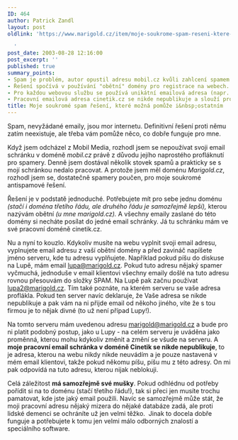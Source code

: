 ```yaml
---
ID: 464
author: Patrick Zandl
layout: post
oldlink: 'https://www.marigold.cz/item/moje-soukrome-spam-reseni-ktere-mozna-pomuze-i-ostatnim

  '
post_date: 2003-08-28 12:16:00
post_excerpt: ''
published: true
summary_points:
- Spam je problém, autor opustil adresu mobil.cz kvůli zahlcení spamem.
- Řešení spočívá v používání "obětní" domény pro registrace na webech.
- Pro každou webovou službu se používá unikátní emailová adresa (napr. lupa@marigold.cz).
- Pracovní emailová adresa cinetik.cz se nikde nepublikuje a slouží pro komunikaci.
title: Moje soukromé spam řešení, které možná pomůže i&nbsp;ostatním
---
```


<p>
Spam, nevyžádané emaily, jsou mor internetu. Definitivní řešení proti němu zatím neexistuje, ale třeba vám pomůže něco, co dobře funguje pro mne. </p>

<p>
Když jsem odcházel z Mobil Media, rozhodl jsem se nepoužívat svoji email schránku v doméně <EM>mobil.cz</EM> právě z důvodu jejího naprostého profláknutí pro spamery. Denně jsem dostával několik stovek spamů a prakticky se s mojí schránkou nedalo pracovat. A protože jsem měl doménu <EM>Marigold.cz</EM>, rozhodl jsem se, dostatečně spamery poučen, pro moje soukromé antispamové řešení. </p>

<p>
Řešení je v podstatě jednoduché. Potřebujete mít pro sebe jednu doménu <EM>(stačí i doména třetího řádu, ale druhého řádu je samozřejmě lepší),</EM> kterou nazývám obětní <EM>(u mne marigold.cz).</EM> A všechny emaily zaslané do této domény si necháte posílat do jedné email schránky. Já tu schránku mám ve své pracovní doméně cinetik.cz. </p>

<p>
Nu a nyní to kouzlo. Kdykoliv musíte na webu vyplnit svoji email adresu, vyplnujete email adresu z vaší obětní domény a před zavináč napíšete jméno serveru, kde tu adresu vyplňujete. Například pokud píšu do diskuse na Lupě, mám email <A href="mailto:lupa@marigold.cz">lupa@marigold.cz</A>. Pokud tuto adresu nějaký spamer vyčmuchá, jednoduše v email klientovi všechny emaily došlé na tuto adresu rovnou přesouvám do složky SPAM. Na Lupě pak začnu používat <A href="mailto:lupa2@marigold.cz">lupa2@marigold.cz</A>. Tím také poznáte, na kterém serveru se vaše adresa proflákla. Pokud ten server navíc deklaruje, že Vaše adresa se nikde nepublikuje a pak vám na ni přijde email od někoho jiného, víte že s tou firmou je to nějak divné (to už není případ Lupy!).</p>

<p>
Na tomto serveru mám uvedenou adresu <A href="mailto:marigold@marigold.cz">marigold@marigold.cz</A> a bude pro ni platit podobný postup, jako u Lupy - na celém serveru je uváděna jako proměnná, kterou mohu kdykoliv změnit a změní se všude na serveru. A <STRONG>moje pracovní email schránka v doméně Cinetik se nikde nepublikuje</STRONG>, to je adresa, kterou na webu nikdy nikde neuvádím a je pouze nastavená v mém email klientovi, takže pokud někomu píšu, píšu mu z této adresy. On mi pak odpovídá na tuto adresu, kterou nijak neblokuji.&#160; </p>

<p>
Celá záležitost <STRONG>má samozřejmě své mušky</STRONG>. Pokud odhlédnu od potřeby pořídit si na to doménu (stačí třetího řádu!), tak si přeci jen musíte trochu pamatovat, kde jste jaký email použili. Navíc se samozřejmě může stát, že moji pracovní adresu nějaký mizera do nějaké databáze zadá, ale proti lidské demenci se ochráníte už jen velmi těžko.&#160; Jinak to docela dobře funguje a potřebujete k tomu jen velmi málo odborných znalostí a speciálního software. </p>